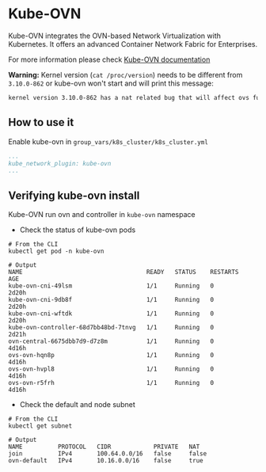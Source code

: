 # Kube-OVN

Kube-OVN integrates the OVN-based Network Virtualization with Kubernetes. It offers an advanced Container Network Fabric for Enterprises.

For more information please check [Kube-OVN documentation](https://github.com/alauda/kube-ovn)

**Warning:** Kernel version (`cat /proc/version`) needs to be different from `3.10.0-862` or kube-ovn won't start and will print this message:

```bash
kernel version 3.10.0-862 has a nat related bug that will affect ovs function, please update to a version greater than 3.10.0-898
```

## How to use it

Enable kube-ovn in `group_vars/k8s_cluster/k8s_cluster.yml`

```yml
...
kube_network_plugin: kube-ovn
...
```

## Verifying kube-ovn install

Kube-OVN run ovn and controller in `kube-ovn` namespace

* Check the status of kube-ovn pods

```ShellSession
# From the CLI
kubectl get pod -n kube-ovn

# Output
NAME                                   READY   STATUS    RESTARTS   AGE
kube-ovn-cni-49lsm                     1/1     Running   0          2d20h
kube-ovn-cni-9db8f                     1/1     Running   0          2d20h
kube-ovn-cni-wftdk                     1/1     Running   0          2d20h
kube-ovn-controller-68d7bb48bd-7tnvg   1/1     Running   0          2d21h
ovn-central-6675dbb7d9-d7z8m           1/1     Running   0          4d16h
ovs-ovn-hqn8p                          1/1     Running   0          4d16h
ovs-ovn-hvpl8                          1/1     Running   0          4d16h
ovs-ovn-r5frh                          1/1     Running   0          4d16h
```

* Check the default and node subnet

```ShellSession
# From the CLI
kubectl get subnet

# Output
NAME          PROTOCOL   CIDR            PRIVATE   NAT
join          IPv4       100.64.0.0/16   false     false
ovn-default   IPv4       10.16.0.0/16    false     true
```
